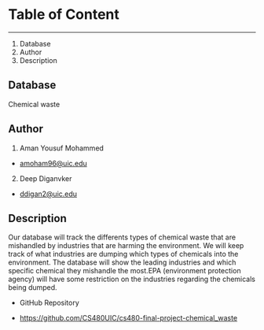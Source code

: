 # Table of Content
------------------------------
1. Database
2. Author
3. Description


## Database 

 Chemical waste 



## Author

1. Aman Yousuf Mohammed
- amoham96@uic.edu

2. Deep Diganvker
- ddigan2@uic.edu 

## Description

Our database will track the differents types of chemical waste that are mishandled by industries that are harming the environment. We will keep track of what industries are dumping which types of chemicals into the environment. The database will show the leading industries and which specific chemical they mishandle the most.EPA (environment protection agency) will have some restriction on the industries regarding the chemicals being dumped. 
 
 - GitHub Repository
 
 - https://github.com/CS480UIC/cs480-final-project-chemical_waste

